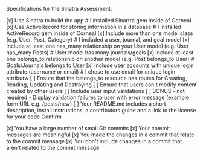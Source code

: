 Specifications for the Sinatra Assessment:

 [x] Use Sinatra to build the app  # I installed Sinartra gem inside of Corneal
 [x] Use ActiveRecord for storing information in a database  # I installed ActiveRecord gem inside of Corneal
 [x] Include more than one model class (e.g. User, Post, Category) # I included a user, journal, and goal model
 [x] Include at least one has_many relationship on your User model (e.g. User has_many Posts) # User model has many journals/goals
 [x] Include at least one belongs_to relationship on another model (e.g. Post belongs_to User) # Goals/Journals belongs to User
 [x] Include user accounts with unique login attribute (username or email) # I chose to use email for unique login attributw
 [ ] Ensure that the belongs_to resource has routes for Creating, Reading, Updating and Destroying
 [ ] Ensure that users can't modify content created by other users
 [ ] Include user input validations
 [ ] BONUS - not required - Display validation failures to user with error message (example form URL e.g. /posts/new)
 [ ] Your README.md includes a short description, install instructions, a contributors guide and a link to the license for your code
Confirm

 [x] You have a large number of small Git commits
 [x] Your commit messages are meaningful
 [x] You made the changes in a commit that relate to the commit message
 [x] You don't include changes in a commit that aren't related to the commit message
